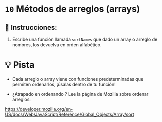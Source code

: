 # `10` Métodos de arreglos (arrays)

## 📝 Instrucciones:

1. Escribe una función llamada `sortNames` que dado un array o arreglo de nombres, los devuelva en orden alfabético.

# 💡 Pista

+ Cada arreglo o array viene con funciones predeterminadas que permiten ordenarlos, ¡úsalas dentro de tu función!

+ ¿Atrapado en ordenando ? Lee la página de Mozilla sobre ordenar arreglos:

https://developer.mozilla.org/en-US/docs/Web/JavaScript/Reference/Global_Objects/Array/sort